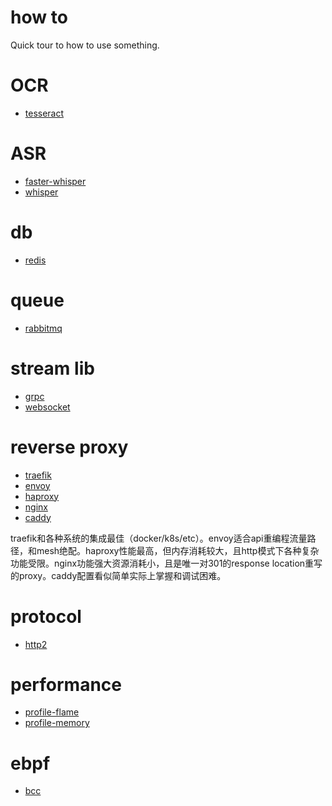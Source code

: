 # how to

Quick tour to how to use something.

# OCR

* [tesseract](tesseract)

# ASR

* [faster-whisper](faster-whisper)
* [whisper](whisper)

# db

* [redis](redis)

# queue

* [rabbitmq](rabbitmq)

# stream lib

* [grpc](grpc)
* [websocket](websocket)

# reverse proxy

* [traefik](traefik)
* [envoy](envoy)
* [haproxy](haproxy)
* [nginx](nginx)
* [caddy](caddy)

traefik和各种系统的集成最佳（docker/k8s/etc）。envoy适合api重编程流量路径，和mesh绝配。haproxy性能最高，但内存消耗较大，且http模式下各种复杂功能受限。nginx功能强大资源消耗小，且是唯一对301的response location重写的proxy。caddy配置看似简单实际上掌握和调试困难。

# protocol

* [http2](http2)

# performance

* [profile-flame](prof-flame)
* [profile-memory](prof-mem)

# ebpf

* [bcc](ebpf/bcc.md)
